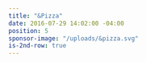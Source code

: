 ```yaml
---
title: "&Pizza"
date: 2016-07-29 14:02:00 -04:00
position: 5
sponsor-image: "/uploads/&pizza.svg"
is-2nd-row: true
---
```


